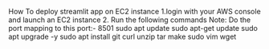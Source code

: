 How To deploy streamlit app on EC2 instance
1.login with your AWS console and launch an EC2 instance
2. Run the following commands
Note: Do the port mapping to this port:- 8501
sudo apt update
sudo apt-get update
sudo apt upgrade -y
sudo apt install git curl unzip tar make sudo vim wget
